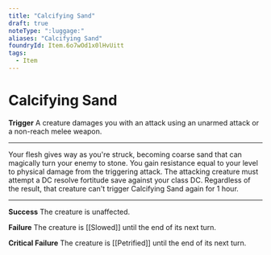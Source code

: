 ```yaml
---
title: "Calcifying Sand"
draft: true
noteType: ":luggage:"
aliases: "Calcifying Sand"
foundryId: Item.6o7wOd1x0lHvUitt
tags:
  - Item
---
```


# Calcifying Sand

**Trigger** A creature damages you with an attack using an unarmed attack or a non-reach melee weapon.

* * *

Your flesh gives way as you're struck, becoming coarse sand that can magically turn your enemy to stone. You gain resistance equal to your level to physical damage from the triggering attack. The attacking creature must attempt a DC resolve fortitude save against your class DC. Regardless of the result, that creature can't trigger Calcifying Sand again for 1 hour.

* * *

**Success** The creature is unaffected.

**Failure** The creature is [[Slowed]] until the end of its next turn.

**Critical Failure** The creature is [[Petrified]] until the end of its next turn.
